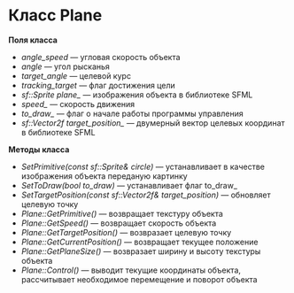 # Класс Plane

**Поля класса**
- *angle_speed* — угловая скорость объекта
- *angle* — угол рысканья
- *target_angle* — целевой курс
- *tracking_target* — флаг достижения цели
- *sf::Sprite plane_* — изображения объекта в библиотеке SFML
- *speed_* — скорость движения
- *to_draw_* — флаг о начале работы программы управления
- *sf::Vector2f target_position_* — двумерный вектор целевых координат в библиотеке SFML

**Методы класса**
- *SetPrimitive(const sf::Sprite& circle)* — устанавливает в качестве изображения объекта переданую картинку
- *SetToDraw(bool to_draw)* — устанавливает флаг to_draw_
- *SetTargetPosition(const sf::Vector2f& target_position)* — обновляет целевую точку
- *Plane::GetPrimitive()* — возвращает текстуру объекта
- *Plane::GetSpeed()* — возвращает скорость объекта
- *Plane::GetTargetPosition()* — возвразает целевую точку
- *Plane::GetCurrentPosition()* — возвращает текущее положение
- *Plane::GetPlaneSize()* — возвразает ширину и высоту текстуры объекта
- *Plane::Control()* — выводит текущие координаты объекта, рассчитывает необходимое перемещение и поворот объекта
